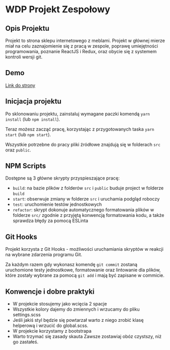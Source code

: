 


# WDP Projekt Zespołowy

## Opis Projektu 

Projekt to strona sklepu internetowego z meblami. Projekt w głównej mierze miał na celu zaznajomienie się z pracą w zespole,
poprawę umiejętności programowania, poznanie ReactJS i Redux, oraz obycie się z systemem kontroli wersji git.

## Demo 

<a href="https://wonderful-poitras-780108.netlify.app/">Link do strony</a>

## Inicjacja projektu

Po sklonowaniu projektu, zainstaluj wymagane paczki komendą `yarn install` (lub `npm install`).

Teraz możesz zacząć pracę, korzystając z przygotowanych taska `yarn start` (lub `npm start`).

Wszystkie potrzebne do pracy pliki źródłowe znajdują się w folderach `src` oraz `public`.

## NPM Scripts

Dostępne są 3 główne skrypty przyspieszające pracę:

- `build`: na bazie plików z folderów `src` i `public` buduje project w folderze `build`
- `start`: obserwuje zmiany w folderze `src` i uruchamia podgląd roboczy
- `test`: uruchomienie testów jednostkowych
- `refactor`: skrypt dokonuje automatycznego formatowania plików w folderze `src/`
  zgodnie z przyjętą konwencją formatowania kodu, a także sprawdza błędy za pomocą ESLinta

## Git Hooks

Projekt korzysta z Git Hooks - możliwości uruchamiania skryptów w reakcji na wybrane zdarzenia programu Git.

Za każdym razem gdy wykonasz komendę `git commit` zostaną uruchomione testy jednostkowe, formatowanie oraz lintowanie
dla plików, które zostały wybrane za pomocą `git add` i mają być zapisane w commicie.

## Konwencje i dobre praktyki
  - W projekcie stosujemy jako wcięcia 2 spacje
  - Wszystkie kolory dajemy do zmiennych i wrzucamy do pliku settings.scss
  - Jeśli jakiś styl będzie się powtarzał warto z niego zrobić klasę helperową i wrzucić do global.scss.
  - W projekcie korzystamy z bootstrapa
  - Warto trzymać się zasady skauta Zawsze zostawiaj obóz czystszy, niż go zastałeś.
